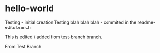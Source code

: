 # hello-world
Testing - initial creation 
Testing blah blah blah - commited in the readme-edits branch

This is edited / added from test-branch branch.

From Test Branch
